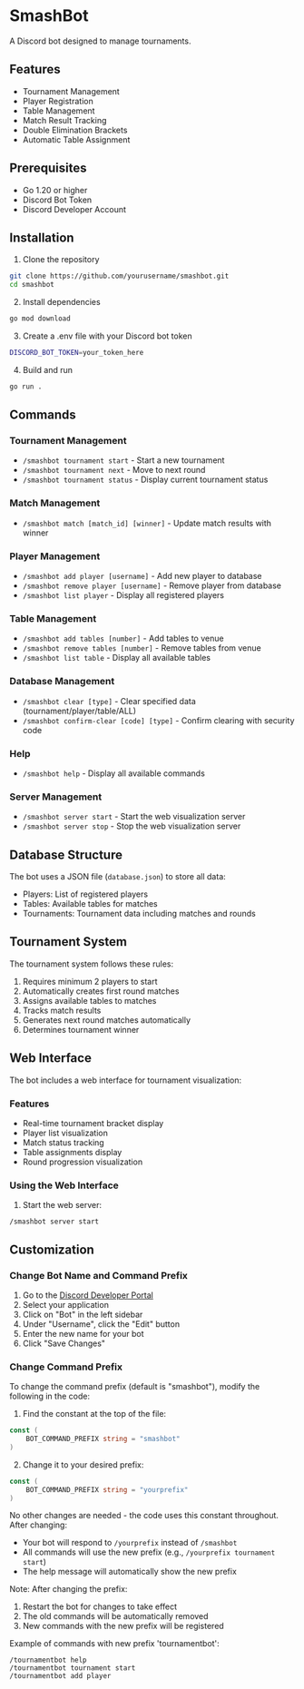 # SmashBot

A Discord bot designed to manage tournaments.

## Features

- Tournament Management
- Player Registration
- Table Management
- Match Result Tracking
- Double Elimination Brackets
- Automatic Table Assignment

## Prerequisites

- Go 1.20 or higher
- Discord Bot Token
- Discord Developer Account

## Installation

1. Clone the repository
```bash
git clone https://github.com/yourusername/smashbot.git
cd smashbot
```

2. Install dependencies
```bash
go mod download
```

3. Create a .env file with your Discord bot token
```bash
DISCORD_BOT_TOKEN=your_token_here
```

4. Build and run
```bash
go run .
```

## Commands

### Tournament Management
- `/smashbot tournament start` - Start a new tournament
- `/smashbot tournament next` - Move to next round
- `/smashbot tournament status` - Display current tournament status

### Match Management
- `/smashbot match [match_id] [winner]` - Update match results with winner

### Player Management
- `/smashbot add player [username]` - Add new player to database
- `/smashbot remove player [username]` - Remove player from database
- `/smashbot list player` - Display all registered players

### Table Management
- `/smashbot add tables [number]` - Add tables to venue
- `/smashbot remove tables [number]` - Remove tables from venue
- `/smashbot list table` - Display all available tables

### Database Management
- `/smashbot clear [type]` - Clear specified data (tournament/player/table/ALL)
- `/smashbot confirm-clear [code] [type]` - Confirm clearing with security code

### Help
- `/smashbot help` - Display all available commands

### Server Management
- `/smashbot server start` - Start the web visualization server
- `/smashbot server stop` - Stop the web visualization server

## Database Structure

The bot uses a JSON file (`database.json`) to store all data:
- Players: List of registered players
- Tables: Available tables for matches
- Tournaments: Tournament data including matches and rounds

## Tournament System

The tournament system follows these rules:
1. Requires minimum 2 players to start
2. Automatically creates first round matches
3. Assigns available tables to matches
4. Tracks match results
5. Generates next round matches automatically
6. Determines tournament winner

## Web Interface
The bot includes a web interface for tournament visualization:

### Features
- Real-time tournament bracket display
- Player list visualization
- Match status tracking
- Table assignments display
- Round progression visualization

### Using the Web Interface
1. Start the web server:

`/smashbot server start`


## Customization

### Change Bot Name and Command Prefix
1. Go to the [Discord Developer Portal](https://discord.com/developers/applications)
2. Select your application
3. Click on "Bot" in the left sidebar
4. Under "Username", click the "Edit" button
5. Enter the new name for your bot
6. Click "Save Changes"

### Change Command Prefix
To change the command prefix (default is "smashbot"), modify the following in the code:

1. Find the constant at the top of the file:
```go
const (
    BOT_COMMAND_PREFIX string = "smashbot"
)
```

2. Change it to your desired prefix:
```go
const (
    BOT_COMMAND_PREFIX string = "yourprefix"
)
```

No other changes are needed - the code uses this constant throughout. After changing:
- Your bot will respond to `/yourprefix` instead of `/smashbot`
- All commands will use the new prefix (e.g., `/yourprefix tournament start`)
- The help message will automatically show the new prefix

Note: After changing the prefix:
1. Restart the bot for changes to take effect
2. The old commands will be automatically removed
3. New commands with the new prefix will be registered

Example of commands with new prefix 'tournamentbot':
```
/tournamentbot help
/tournamentbot tournament start
/tournamentbot add player
```

